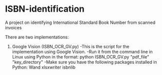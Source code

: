 # ISBN-identification
A project on identifying International Standard Book Number from scanned invoices

There are two implementations:
1. Google Vision (ISBN_OCR_GV.py)
-This is the script for the implementation using Google Vision. 
-Run it from the command line in Linux using Python in the format:
python ISBN_OCR_GV.py "pdf_file" "key_directory"
-Make sure you have the following packages installed in Python:
Wand
xlsxwriter
isbnlib
